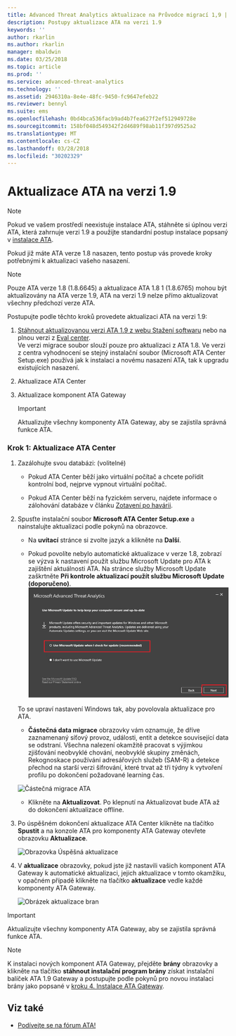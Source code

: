 ```yaml
---
title: Advanced Threat Analytics aktualizace na Průvodce migrací 1,9 | Microsoft Docs
description: Postupy aktualizace ATA na verzi 1.9
keywords: ''
author: rkarlin
ms.author: rkarlin
manager: mbaldwin
ms.date: 03/25/2018
ms.topic: article
ms.prod: ''
ms.service: advanced-threat-analytics
ms.technology: ''
ms.assetid: 2946310a-8e4e-48fc-9450-fc9647efeb22
ms.reviewer: bennyl
ms.suite: ems
ms.openlocfilehash: 0bd4bca536facb9ad4b7fea627f2ef512949728e
ms.sourcegitcommit: 158bf048d549342f2d4689f98ab11f397d9525a2
ms.translationtype: MT
ms.contentlocale: cs-CZ
ms.lasthandoff: 03/28/2018
ms.locfileid: "30202329"
---
```

# <a name="updating-ata-to-version-19"></a>Aktualizace ATA na verzi 1.9

> [!NOTE] 
> Pokud ve vašem prostředí neexistuje instalace ATA, stáhněte si úplnou verzi ATA, která zahrnuje verzi 1.9 a použijte standardní postup instalace popsaný v [instalace ATA](install-ata-step1.md).

Pokud již máte ATA verze 1.8 nasazen, tento postup vás provede kroky potřebnými k aktualizaci vašeho nasazení.

> [!NOTE] 
>  Pouze ATA verze 1.8 (1.8.6645) a aktualizace ATA 1.8 1 (1.8.6765) mohou být aktualizovány na ATA verze 1.9, ATA na verzi 1.9 nelze přímo aktualizovat všechny předchozí verze ATA.

Postupujte podle těchto kroků provedete aktualizaci ATA na verzi 1.9:

1.  [Stáhnout aktualizovanou verzi ATA 1.9 z webu Stažení softwaru](https://www.microsoft.com/download/details.aspx?id=56725) nebo na plnou verzi z [Eval center](http://www.microsoft.com/evalcenter/evaluate-microsoft-advanced-threat-analytics).<br>
Ve verzi migrace soubor slouží pouze pro aktualizaci z ATA 1.8. Ve verzi z centra vyhodnocení se stejný instalační soubor (Microsoft ATA Center Setup.exe) používá jak k instalaci a novému nasazení ATA, tak k upgradu existujících nasazení.

2.  Aktualizace ATA Center

4.  Aktualizace komponent ATA Gateway

    > [!IMPORTANT]
    > Aktualizujte všechny komponenty ATA Gateway, aby se zajistila správná funkce ATA.

### <a name="step-1-update-the-ata-center"></a>Krok 1: Aktualizace ATA Center

1.  Zazálohujte svou databázi: (volitelné)

    -   Pokud ATA Center běží jako virtuální počítač a chcete pořídit kontrolní bod, nejprve vypnout virtuální počítač.

    -   Pokud ATA Center běží na fyzickém serveru, najdete informace o zálohování databáze v článku [Zotavení po havárii](disaster-recovery.md).

2.  Spusťte instalační soubor **Microsoft ATA Center Setup.exe** a nainstalujte aktualizaci podle pokynů na obrazovce.

    -  Na **uvítací** stránce si zvolte jazyk a klikněte na **Další**.

    -  Pokud povolíte nebylo automatické aktualizace v verze 1.8, zobrazí se výzva k nastavení použít službu Microsoft Update pro ATA k zajištění aktuálnosti ATA.  Na stránce služby Microsoft Update zaškrtněte **Při kontrole aktualizací použít službu Microsoft Update (doporučeno)**.
    ![Zachovat aktuální obrázek ATA](media/ata_ms_update.png)
     
     To se upraví nastavení Windows tak, aby povolovala aktualizace pro ATA. 
    
    -  **Částečná data migrace** obrazovky vám oznamuje, že dříve zaznamenaný síťový provoz, události, entit a detekce související data se odstraní. Všechna nalezení okamžitě pracovat s výjimkou zjišťování neobvyklé chování, neobvyklé skupiny změnách, Rekognoskace používání adresářových služeb (SAM-R) a detekce přechod na starší verzi šifrování, které trvat až tři týdny k vytvoření profilu po dokončení požadované learning čas. 
     
      ![Částečná migrace ATA](media/partial-migration.png)

    -  Klikněte na **Aktualizovat**. Po klepnutí na Aktualizovat bude ATA až do dokončení aktualizace offline.

4.  Po úspěšném dokončení aktualizace ATA Center klikněte na tlačítko **Spustit** a na konzole ATA pro komponenty ATA Gateway otevřete obrazovku **Aktualizace**.

     ![Obrazovka Úspěšná aktualizace](media/migration-center-success.png)

5.  V **aktualizace** obrazovky, pokud jste již nastavili vašich komponent ATA Gateway k automatické aktualizaci, jejich aktualizace v tomto okamžiku, v opačném případě klikněte na tlačítko **aktualizace** vedle každé komponenty ATA Gateway.
  
     ![Obrázek aktualizace bran](media/migration-update-gw.png)

  
> [!IMPORTANT] 
> Aktualizujte všechny komponenty ATA Gateway, aby se zajistila správná funkce ATA.
 
> [!NOTE] 
> K instalaci nových komponent ATA Gateway, přejděte **brány** obrazovky a klikněte na tlačítko **stáhnout instalační program brány** získat instalační balíček ATA 1.9 Gateway a postupujte podle pokynů pro novou instalaci brány jako popsané v [kroku 4. Instalace ATA Gateway](install-ata-step4.md).


## <a name="see-also"></a>Viz také

- [Podívejte se na fórum ATA!](https://social.technet.microsoft.com/Forums/security/home?forum=mata)
